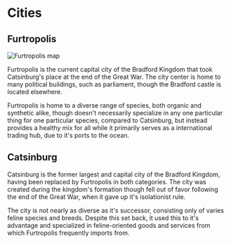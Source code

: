 # Cities

## Furtropolis
 
![Furtropolis map](../img/furtropolis.png)

Furtropolis is the current capital city of the Bradford Kingdom that took Catsinburg's place at the end of the Great War. The city center is home to many political buildings, such as parliament, though the Bradford castle is located elsewhere.

Furtropolis is home to a diverse range of species, both organic and synthetic alike, though doesn't necessarily specialize in any one particular thing for one particular species, compared to Catsinburg, but instead provides a healthy mix for all while it primarily serves as a international trading hub, due to it's ports to the ocean.

## Catsinburg

Catsinburg is the former largest and capital city of the Bradford Kingdom, having been replaced by Furtropolis in both categories. The city was created during the kingdom's formation though fell out of favor following the end of the Great War, when it gave up it's isolationist rule.

The city is not nearly as diverse as it's successor, consisting only of varies feline species and breeds. Despite this set back, it used this to it's advantage and specialized in feline-oriented goods and services from which Furtropolis frequently imports from.